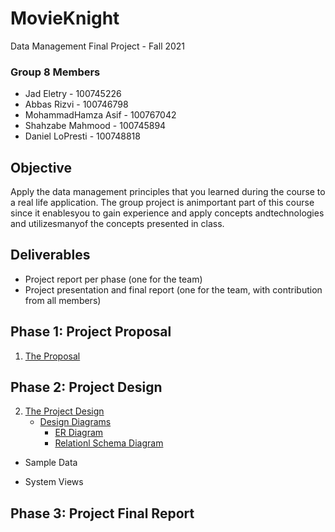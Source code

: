 # MovieKnight
Data Management Final Project - Fall 2021
### Group 8 Members
- Jad Eletry       - 100745226
- Abbas Rizvi      - 100746798
- MohammadHamza Asif      - 100767042
- Shahzabe Mahmood - 100745894
- Daniel LoPresti  - 100748818

## Objective
Apply the data management principles that you learned during the course to a real life application. The group project is animportant part of this course since it enablesyou to gain experience and apply concepts andtechnologies and utilizesmanyof the concepts presented in class.

## Deliverables
 - Project report per phase (one for the team) 
 - Project presentation and final report (one for the team, with contribution from all members)

## Phase 1: Project Proposal
1. [The Proposal](https://github.com/Abbas-Rizvi/Movie-Knight/blob/master/Proposal.pdf)
## Phase 2: Project Design
2. [The Project Design](https://github.com/Abbas-Rizvi/Movie-Knight/tree/master/Project%20Design)
   * [Design Diagrams](https://github.com/Abbas-Rizvi/Movie-Knight/tree/master/Project%20Design/Design%20Diagrams)
      - [ER Diagram](https://github.com/Abbas-Rizvi/Movie-Knight/blob/master/Project%20Design/Design%20Diagrams/ER_Diagram.png)
      - [Relationl Schema Diagram](https://github.com/Abbas-Rizvi/Movie-Knight/blob/master/Project%20Design/Design%20Diagrams/Relational_Schema.png)
  * Sample Data
 
  * System Views
## Phase 3: Project Final Report
